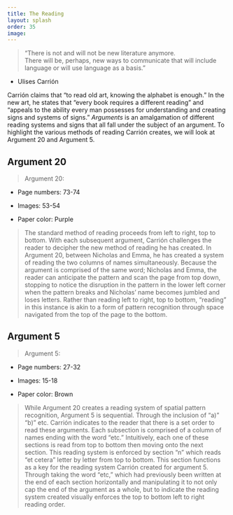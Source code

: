 ```yaml
---
title: The Reading
layout: splash
order: 35
image:
---
```


> “There is not and will not be new literature anymore.\
> There will be, perhaps, new ways to communicate that will include language or will use language as a basis.”

-   Ulises Carrión

Carrión claims that “to read old art, knowing the alphabet is enough.” In the new art, he states that “every book requires a different reading” and “appeals to the ability every man possesses for understanding and creating signs and systems of signs.” *Arguments* is an amalgamation of different reading systems and signs that all fall under the subject of an argument. To highlight the various methods of reading Carrión creates, we will look at Argument 20 and Argument 5.

##  Argument 20 

> Argument 20:

-   Page numbers: 73-74

-   Images: 53-54

-   Paper color: Purple

> The standard method of reading proceeds from left to right, top to bottom. With each subsequent argument, Carrión challenges the reader to decipher the new method of reading he has created. In Argument 20, between Nicholas and Emma, he has created a system of reading the two columns of names simultaneously. Because the argument is comprised of the same word; Nicholas and Emma, the reader can anticipate the pattern and scan the page from top down, stopping to notice the disruption in the pattern in the lower left corner when the pattern breaks and Nicholas’ name becomes jumbled and loses letters. Rather than reading left to right, top to bottom, “reading” in this instance is akin to a form of pattern recognition through space navigated from the top of the page to the bottom.

## Argument 5

> Argument 5:

-   Page numbers: 27-32

-   Images: 15-18

-   Paper color: Brown

> While Argument 20 creates a reading system of spatial pattern recognition, Argument 5 is sequential. Through the inclusion of “a)” “b)” etc. Carrión indicates to the reader that there is a set order to read these arguments. Each subsection is comprised of a column of names ending with the word “etc.” Intuitively, each one of these sections is read from top to bottom then moving onto the next section. This reading system is enforced by section “n” which reads “et cetera” letter by letter from top to bottom. This section functions as a key for the reading system Carrión created for argument 5. Through taking the word “etc,” which had previously been written at the end of each section horizontally and manipulating it to not only cap the end of the argument as a whole, but to indicate the reading system created visually enforces the top to bottom left to right reading order.
